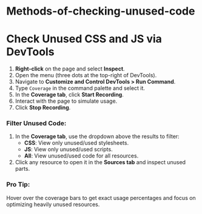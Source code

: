 # Methods-of-checking-unused-code


# Check Unused CSS and JS via DevTools  
1. **Right-click** on the page and select **Inspect**.  
2. Open the menu (three dots at the top-right of DevTools).  
3. Navigate to **Customize and Control DevTools > Run Command**.  
4. Type `Coverage` in the command palette and select it.  
5. In the **Coverage tab**, click **Start Recording**.  
6. Interact with the page to simulate usage.  
7. Click **Stop Recording**.

### Filter Unused Code:  
1. In the **Coverage tab**, use the dropdown above the results to filter:  
   - **CSS**: View only unused/used stylesheets.  
   - **JS**: View only unused/used scripts.  
   - **All**: View unused/used code for all resources.  
2. Click any resource to open it in the **Sources tab** and inspect unused parts.

### Pro Tip:  
Hover over the coverage bars to get exact usage percentages and focus on optimizing heavily unused resources.

